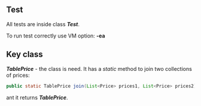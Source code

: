 ## Test
All tests are inside class ***Test***.

To run test correctly use VM option: **-ea**

## Key class
***TablePrice*** - the class is need. It has a *static* method to join two collections of prices:

```java
public static TablePrice join(List<Price> prices1, List<Price> prices2)
```
ant it returns 
***TablePrice***.
